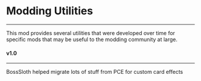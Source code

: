 # Modding Utilities
-------------------

This mod provides several utilities that were developed over time for specific mods that may be useful to the modding community at large.

#### v1.0
---------

BossSloth helped migrate lots of stuff from PCE for custom card effects

